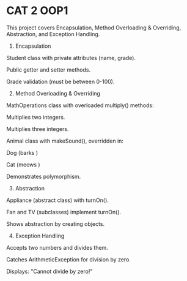 # CAT 2 OOP1
This project covers Encapsulation, Method Overloading & Overriding, Abstraction, and Exception Handling.


1) Encapsulation

Student class with private attributes (name, grade).

Public getter and setter methods.

Grade validation (must be between 0-100).


2) Method Overloading & Overriding

MathOperations class with overloaded multiply() methods:

Multiplies two integers.

Multiplies three integers.

Animal class with makeSound(), overridden in:

Dog (barks )

Cat (meows )

Demonstrates polymorphism.


3) Abstraction

Appliance (abstract class) with turnOn().

Fan and TV (subclasses) implement turnOn().

Shows abstraction by creating objects.


4) Exception Handling

Accepts two numbers and divides them.

Catches ArithmeticException for division by zero.

Displays: "Cannot divide by zero!"
 
